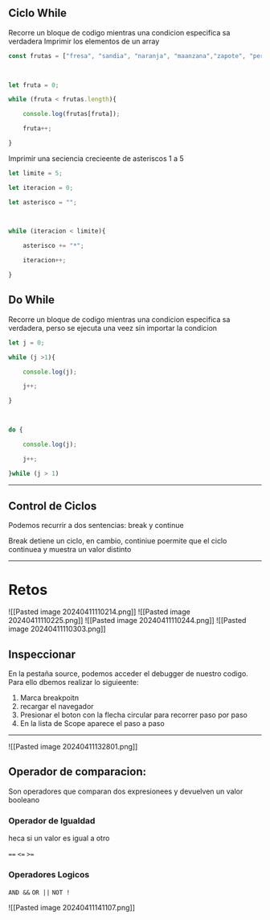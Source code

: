 ##  Ciclo While
Recorre un bloque de codigo mientras una condicion especifica sa verdadera
Imprimir los elementos de un array

```javascript
const frutas = ["fresa", "sandia", "naranja", "maanzana","zapote", "pera","mandarina","toronja", "guayaba"];

  

let fruta = 0;

while (fruta < frutas.length){

    console.log(frutas[fruta]);

    fruta++;

}
```

Imprimir una seciencia crecieente de asteriscos 1 a 5
```javascript
let limite = 5;

let iteracion = 0;

let asterisco = "";

  

while (iteracion < limite){

    asterisco += "*";

    iteracion++;

}
```

## Do While
Recorre un bloque de codigo mientras una condicion especifica sa verdadera, perso se ejecuta una veez sin importar la condicion

```Javascript
let j = 0;

while (j >1){

    console.log(j);

    j++;

}

  

do {

    console.log(j);

    j++;

}while (j > 1)
```


---
## Control de Ciclos
Podemos recurrir a dos sentencias: break y continue

Break detiene un ciclo, en cambio, continiue poermite que el ciclo continuea y muestra un valor distinto




---
# Retos
![[Pasted image 20240411110214.png]]
![[Pasted image 20240411110225.png]]
![[Pasted image 20240411110244.png]]
![[Pasted image 20240411110303.png]]

## Inspeccionar 
En la pestaña source, podemos acceder el debugger de nuestro codigo.
Para ello dbemos realizar lo siguieente:

1. Marca breakpoitn
2. recargar el navegador
3. Presionar el boton con la flecha circular  para recorrer paso por paso
4. En la lista de Scope aparece el paso a paso 

---

![[Pasted image 20240411132801.png]]

## Operador de comparacion: 

Son operadores que comparan dos expresionees y devuelven un valor booleano 

### Operador de Igualdad
heca si un valor es igual a otro

`==`
`<=`
`>=`

### Operadores Logicos
`AND &&`
`OR ||`
`NOT !`

![[Pasted image 20240411141107.png]]
